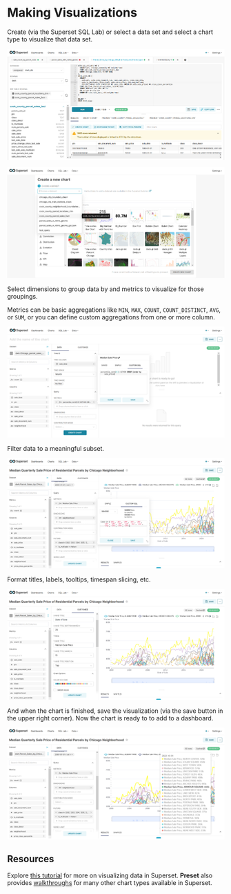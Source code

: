 # Making Visualizations

Create (via the Superset SQL Lab) or select a data set and select a chart type to visualize that data set.

![Building a Data Set via a Query](/assets/imgs/superset/SQL_lab_data_set_query_dev.png)

![Select a chart type](/assets/imgs/superset/superset_chart_type_selection.png)

Select dimensions to group data by and metrics to visualize for those groupings.

Metrics can be basic aggregations like `MIN`, `MAX`, `COUNT`, `COUNT_DISTINCT`, `AVG`, or `SUM`, or you can define custom aggregations from one or more column.

![Setting the metric to visualize](/assets/imgs/superset/chart_dev_setting_the_metric.png)

Filter data to a meaningful subset.

![Filter values in viz](/assets/imgs/superset/chart_dev_filter_data_being_visualized.png)

Format titles, labels, tooltips, timespan slicing, etc.

![Annotate axes and name the table](/assets/imgs/superset/chart_dev_annotate_axes.png)

And when the chart is finished, save the visualization (via the save button in the upper right corner). Now the chart is ready to to add to a dashboard.

![Time Series Analysis](/assets/imgs/superset/median_quarterly_sale_price_by_Chicago_neighborhood.png)

## Resources

Explore [this tutorial](https://superset.apache.org/docs/creating-charts-dashboards/exploring-data) for more on visualizing data in Superset. 
**Preset** also provides [walkthroughs](https://docs.preset.io/docs/creating-a-chart) for many other chart types available in Superset. 